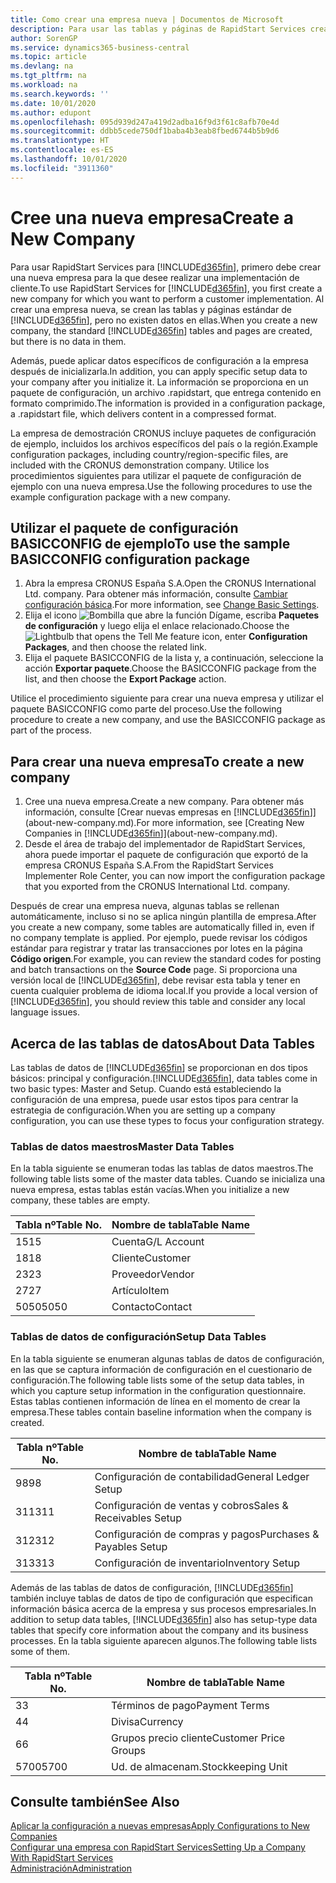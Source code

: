 ```yaml
---
title: Como crear una empresa nueva | Documentos de Microsoft
description: Para usar las tablas y páginas de RapidStart Services creadas que no tienen datos.
author: SorenGP
ms.service: dynamics365-business-central
ms.topic: article
ms.devlang: na
ms.tgt_pltfrm: na
ms.workload: na
ms.search.keywords: ''
ms.date: 10/01/2020
ms.author: edupont
ms.openlocfilehash: 095d939d247a419d2adba16f9d3f61c8afb70e4d
ms.sourcegitcommit: ddbb5cede750df1baba4b3eab8fbed6744b5b9d6
ms.translationtype: HT
ms.contentlocale: es-ES
ms.lasthandoff: 10/01/2020
ms.locfileid: "3911360"
---
```

# <a name="create-a-new-company"></a><span data-ttu-id="84155-103">Cree una nueva empresa</span><span class="sxs-lookup"><span data-stu-id="84155-103">Create a New Company</span></span>
<span data-ttu-id="84155-104">Para usar RapidStart Services para [!INCLUDE[d365fin](includes/d365fin_md.md)], primero debe crear una nueva empresa para la que desee realizar una implementación de cliente.</span><span class="sxs-lookup"><span data-stu-id="84155-104">To use RapidStart Services for [!INCLUDE[d365fin](includes/d365fin_md.md)], you first create a new company for which you want to perform a customer implementation.</span></span> <span data-ttu-id="84155-105">Al crear una empresa nueva, se crean las tablas y páginas estándar de [!INCLUDE[d365fin](includes/d365fin_md.md)], pero no existen datos en ellas.</span><span class="sxs-lookup"><span data-stu-id="84155-105">When you create a new company, the standard [!INCLUDE[d365fin](includes/d365fin_md.md)] tables and pages are created, but there is no data in them.</span></span>

<span data-ttu-id="84155-106">Además, puede aplicar datos específicos de configuración a la empresa después de inicializarla.</span><span class="sxs-lookup"><span data-stu-id="84155-106">In addition, you can apply specific setup data to your company after you initialize it.</span></span> <span data-ttu-id="84155-107">La información se proporciona en un paquete de configuración, un archivo .rapidstart, que entrega contenido en formato comprimido.</span><span class="sxs-lookup"><span data-stu-id="84155-107">The information is provided in a configuration package, a .rapidstart file, which delivers content in a compressed format.</span></span>  

<span data-ttu-id="84155-108">La empresa de demostración CRONUS incluye paquetes de configuración de ejemplo, incluidos los archivos específicos del país o la región.</span><span class="sxs-lookup"><span data-stu-id="84155-108">Example configuration packages, including country/region-specific files, are included with the CRONUS demonstration company.</span></span> <span data-ttu-id="84155-109">Utilice los procedimientos siguientes para utilizar el paquete de configuración de ejemplo con una nueva empresa.</span><span class="sxs-lookup"><span data-stu-id="84155-109">Use the following procedures to use the example configuration package with a new company.</span></span>  

## <a name="to-use-the-sample-basicconfig-configuration-package"></a><span data-ttu-id="84155-110">Utilizar el paquete de configuración BASICCONFIG de ejemplo</span><span class="sxs-lookup"><span data-stu-id="84155-110">To use the sample BASICCONFIG configuration package</span></span>  
1. <span data-ttu-id="84155-111">Abra la empresa CRONUS España S.A.</span><span class="sxs-lookup"><span data-stu-id="84155-111">Open the CRONUS International Ltd. company.</span></span> <span data-ttu-id="84155-112">Para obtener más información, consulte [Cambiar configuración básica](ui-change-basic-settings.md).</span><span class="sxs-lookup"><span data-stu-id="84155-112">For more information, see [Change Basic Settings](ui-change-basic-settings.md).</span></span>
2. <span data-ttu-id="84155-113">Elija el icono ![Bombilla que abre la función Dígame](media/ui-search/search_small.png "Dígame qué desea hacer"), escriba **Paquetes de configuración** y luego elija el enlace relacionado.</span><span class="sxs-lookup"><span data-stu-id="84155-113">Choose the ![Lightbulb that opens the Tell Me feature](media/ui-search/search_small.png "Tell me what you want to do") icon, enter **Configuration Packages**, and then choose the related link.</span></span>  
3. <span data-ttu-id="84155-114">Elija el paquete BASICCONFIG de la lista y, a continuación, seleccione la acción **Exportar paquete**.</span><span class="sxs-lookup"><span data-stu-id="84155-114">Choose the BASICCONFIG package from the list, and then choose the **Export Package** action.</span></span>  

<span data-ttu-id="84155-115">Utilice el procedimiento siguiente para crear una nueva empresa y utilizar el paquete BASICCONFIG como parte del proceso.</span><span class="sxs-lookup"><span data-stu-id="84155-115">Use the following procedure to create a new company, and use the BASICCONFIG package as part of the process.</span></span>  

## <a name="to-create-a-new-company"></a><span data-ttu-id="84155-116">Para crear una nueva empresa</span><span class="sxs-lookup"><span data-stu-id="84155-116">To create a new company</span></span>  
1. <span data-ttu-id="84155-117">Cree una nueva empresa.</span><span class="sxs-lookup"><span data-stu-id="84155-117">Create a new company.</span></span> <span data-ttu-id="84155-118">Para obtener más información, consulte [Crear nuevas empresas en [!INCLUDE[d365fin](includes/d365fin_md.md)]](about-new-company.md).</span><span class="sxs-lookup"><span data-stu-id="84155-118">For more information, see [Creating New Companies in [!INCLUDE[d365fin](includes/d365fin_md.md)]](about-new-company.md).</span></span>
2. <span data-ttu-id="84155-119">Desde el área de trabajo del implementador de RapidStart Services, ahora puede importar el paquete de configuración que exportó de la empresa CRONUS España S.A.</span><span class="sxs-lookup"><span data-stu-id="84155-119">From the RapidStart Services Implementer Role Center, you can now import the configuration package that you exported from the CRONUS International Ltd. company.</span></span>

<span data-ttu-id="84155-120">Después de crear una empresa nueva, algunas tablas se rellenan automáticamente, incluso si no se aplica ningún plantilla de empresa.</span><span class="sxs-lookup"><span data-stu-id="84155-120">After you create a new company, some tables are automatically filled in, even if no company template is applied.</span></span> <span data-ttu-id="84155-121">Por ejemplo, puede revisar los códigos estándar para registrar y tratar las transacciones por lotes en la página **Código origen**.</span><span class="sxs-lookup"><span data-stu-id="84155-121">For example, you can review the standard codes for posting and batch transactions on the **Source Code** page.</span></span> <span data-ttu-id="84155-122">Si proporciona una versión local de [!INCLUDE[d365fin](includes/d365fin_md.md)], debe revisar esta tabla y tener en cuenta cualquier problema de idioma local.</span><span class="sxs-lookup"><span data-stu-id="84155-122">If you provide a local version of [!INCLUDE[d365fin](includes/d365fin_md.md)], you should review this table and consider any local language issues.</span></span>

## <a name="about-data-tables"></a><span data-ttu-id="84155-123">Acerca de las tablas de datos</span><span class="sxs-lookup"><span data-stu-id="84155-123">About Data Tables</span></span>
<span data-ttu-id="84155-124">Las tablas de datos de [!INCLUDE[d365fin](includes/d365fin_md.md)] se proporcionan en dos tipos básicos: principal y configuración.</span><span class="sxs-lookup"><span data-stu-id="84155-124">[!INCLUDE[d365fin](includes/d365fin_md.md)], data tables come in two basic types: Master and Setup.</span></span> <span data-ttu-id="84155-125">Cuando está estableciendo la configuración de una empresa, puede usar estos tipos para centrar la estrategia de configuración.</span><span class="sxs-lookup"><span data-stu-id="84155-125">When you are setting up a company configuration, you can use these types to focus your configuration strategy.</span></span>  

### <a name="master-data-tables"></a><span data-ttu-id="84155-126">Tablas de datos maestros</span><span class="sxs-lookup"><span data-stu-id="84155-126">Master Data Tables</span></span>  
<span data-ttu-id="84155-127">En la tabla siguiente se enumeran todas las tablas de datos maestros.</span><span class="sxs-lookup"><span data-stu-id="84155-127">The following table lists some of the master data tables.</span></span> <span data-ttu-id="84155-128">Cuando se inicializa una nueva empresa, estas tablas están vacías.</span><span class="sxs-lookup"><span data-stu-id="84155-128">When you initialize a new company, these tables are empty.</span></span>  

|<span data-ttu-id="84155-129">Tabla nº</span><span class="sxs-lookup"><span data-stu-id="84155-129">Table No.</span></span>|<span data-ttu-id="84155-130">Nombre de tabla</span><span class="sxs-lookup"><span data-stu-id="84155-130">Table Name</span></span>|  
|-------------------|--------------------|  
|<span data-ttu-id="84155-131">15</span><span class="sxs-lookup"><span data-stu-id="84155-131">15</span></span>|<span data-ttu-id="84155-132">Cuenta</span><span class="sxs-lookup"><span data-stu-id="84155-132">G/L Account</span></span>|  
|<span data-ttu-id="84155-133">18</span><span class="sxs-lookup"><span data-stu-id="84155-133">18</span></span>|<span data-ttu-id="84155-134">Cliente</span><span class="sxs-lookup"><span data-stu-id="84155-134">Customer</span></span>|  
|<span data-ttu-id="84155-135">23</span><span class="sxs-lookup"><span data-stu-id="84155-135">23</span></span>|<span data-ttu-id="84155-136">Proveedor</span><span class="sxs-lookup"><span data-stu-id="84155-136">Vendor</span></span>|  
|<span data-ttu-id="84155-137">27</span><span class="sxs-lookup"><span data-stu-id="84155-137">27</span></span>|<span data-ttu-id="84155-138">Artículo</span><span class="sxs-lookup"><span data-stu-id="84155-138">Item</span></span>|  
|<span data-ttu-id="84155-139">5050</span><span class="sxs-lookup"><span data-stu-id="84155-139">5050</span></span>|<span data-ttu-id="84155-140">Contacto</span><span class="sxs-lookup"><span data-stu-id="84155-140">Contact</span></span>|  

### <a name="setup-data-tables"></a><span data-ttu-id="84155-141">Tablas de datos de configuración</span><span class="sxs-lookup"><span data-stu-id="84155-141">Setup Data Tables</span></span>  
<span data-ttu-id="84155-142">En la tabla siguiente se enumeran algunas tablas de datos de configuración, en las que se captura información de configuración en el cuestionario de configuración.</span><span class="sxs-lookup"><span data-stu-id="84155-142">The following table lists some of the setup data tables, in which you capture setup information in the configuration questionnaire.</span></span> <span data-ttu-id="84155-143">Estas tablas contienen información de línea en el momento de crear la empresa.</span><span class="sxs-lookup"><span data-stu-id="84155-143">These tables contain baseline information when the company is created.</span></span>  

|<span data-ttu-id="84155-144">Tabla nº</span><span class="sxs-lookup"><span data-stu-id="84155-144">Table No.</span></span>|<span data-ttu-id="84155-145">Nombre de tabla</span><span class="sxs-lookup"><span data-stu-id="84155-145">Table Name</span></span>|  
|-------------------|--------------------|  
|<span data-ttu-id="84155-146">98</span><span class="sxs-lookup"><span data-stu-id="84155-146">98</span></span>|<span data-ttu-id="84155-147">Configuración de contabilidad</span><span class="sxs-lookup"><span data-stu-id="84155-147">General Ledger Setup</span></span>|  
|<span data-ttu-id="84155-148">311</span><span class="sxs-lookup"><span data-stu-id="84155-148">311</span></span>|<span data-ttu-id="84155-149">Configuración de ventas y cobros</span><span class="sxs-lookup"><span data-stu-id="84155-149">Sales & Receivables Setup</span></span>|  
|<span data-ttu-id="84155-150">312</span><span class="sxs-lookup"><span data-stu-id="84155-150">312</span></span>|<span data-ttu-id="84155-151">Configuración de compras y pagos</span><span class="sxs-lookup"><span data-stu-id="84155-151">Purchases & Payables Setup</span></span>|  
|<span data-ttu-id="84155-152">313</span><span class="sxs-lookup"><span data-stu-id="84155-152">313</span></span>|<span data-ttu-id="84155-153">Configuración de inventario</span><span class="sxs-lookup"><span data-stu-id="84155-153">Inventory Setup</span></span>|  

<span data-ttu-id="84155-154">Además de las tablas de datos de configuración, [!INCLUDE[d365fin](includes/d365fin_md.md)] también incluye tablas de datos de tipo de configuración que especifican información básica acerca de la empresa y sus procesos empresariales.</span><span class="sxs-lookup"><span data-stu-id="84155-154">In addition to setup data tables, [!INCLUDE[d365fin](includes/d365fin_md.md)] also has setup-type data tables that specify core information about the company and its business processes.</span></span> <span data-ttu-id="84155-155">En la tabla siguiente aparecen algunos.</span><span class="sxs-lookup"><span data-stu-id="84155-155">The following table lists some of them.</span></span>  

|<span data-ttu-id="84155-156">Tabla nº</span><span class="sxs-lookup"><span data-stu-id="84155-156">Table No.</span></span>|<span data-ttu-id="84155-157">Nombre de tabla</span><span class="sxs-lookup"><span data-stu-id="84155-157">Table Name</span></span>|  
|-------------------|--------------------|  
|<span data-ttu-id="84155-158">3</span><span class="sxs-lookup"><span data-stu-id="84155-158">3</span></span>|<span data-ttu-id="84155-159">Términos de pago</span><span class="sxs-lookup"><span data-stu-id="84155-159">Payment Terms</span></span>|  
|<span data-ttu-id="84155-160">4</span><span class="sxs-lookup"><span data-stu-id="84155-160">4</span></span>|<span data-ttu-id="84155-161">Divisa</span><span class="sxs-lookup"><span data-stu-id="84155-161">Currency</span></span>|  
|<span data-ttu-id="84155-162">6</span><span class="sxs-lookup"><span data-stu-id="84155-162">6</span></span>|<span data-ttu-id="84155-163">Grupos precio cliente</span><span class="sxs-lookup"><span data-stu-id="84155-163">Customer Price Groups</span></span>|  
|<span data-ttu-id="84155-164">5700</span><span class="sxs-lookup"><span data-stu-id="84155-164">5700</span></span>|<span data-ttu-id="84155-165">Ud. de almacenam.</span><span class="sxs-lookup"><span data-stu-id="84155-165">Stockkeeping Unit</span></span>|

  

## <a name="see-also"></a><span data-ttu-id="84155-166">Consulte también</span><span class="sxs-lookup"><span data-stu-id="84155-166">See Also</span></span>  
[<span data-ttu-id="84155-167">Aplicar la configuración a nuevas empresas</span><span class="sxs-lookup"><span data-stu-id="84155-167">Apply Configurations to New Companies</span></span>](admin-apply-configuration-to-new-companies.md)  
[<span data-ttu-id="84155-168">Configurar una empresa con RapidStart Services</span><span class="sxs-lookup"><span data-stu-id="84155-168">Setting Up a Company With RapidStart Services</span></span>](admin-set-up-a-company-with-rapidstart.md)  
[<span data-ttu-id="84155-169">Administración</span><span class="sxs-lookup"><span data-stu-id="84155-169">Administration</span></span>](admin-setup-and-administration.md)
